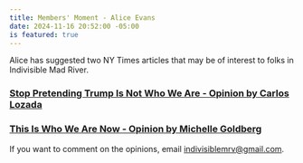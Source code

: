 ```yaml
---
title: Members' Moment - Alice Evans
date: 2024-11-16 20:52:00 -05:00
is featured: true
---
```


Alice has suggested two NY Times articles that may be of interest to folks in Indivisible Mad River.  

### [Stop Pretending Trump Is Not Who We Are - Opinion by Carlos Lozada](https://www.nytimes.com/2024/11/06/opinion/trump-wins-harris-loses.html)

### [This Is Who We Are Now - Opinion by Michelle Goldberg](https://www.nytimes.com/2024/11/06/opinion/trump-future-mourn.html)

If you want to comment on the opinions, email indivisiblemrv@gmail.com.